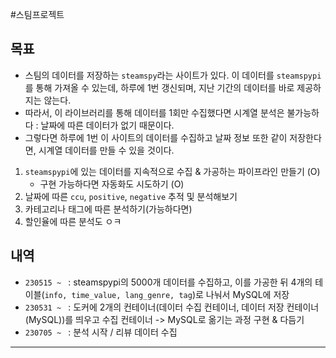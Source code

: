  #스팀프로젝트 
## 목표
- 스팀의 데이터를 저장하는 `steamspy`라는 사이트가 있다. 이 데이터를 `steamspypi`를 통해 가져올 수 있는데, 하루에 1번 갱신되며, 지난 기간의 데이터를 바로 제공하지는 않는다.
- 따라서, 이 라이브러리를 통해 데이터를 1회만 수집했다면 시계열 분석은 불가능하다 : 날짜에 따른 데이터가 없기 때문이다.
- 그렇다면 하루에 1번 이 사이트의 데이터를 수집하고 날짜 정보 또한 같이 저장한다면, 시계열 데이터를 만들 수 있을 것이다. 


1. `steamspypi`에 있는 데이터를 지속적으로 수집 & 가공하는 파이프라인 만들기 (O)
	- 구현 가능하다면 자동화도 시도하기 (O)
2. 날짜에 따른 `ccu`, `positive`, `negative` 추적 및 분석해보기
3. 카테고리나 태그에 따른 분석하기(가능하다면)
4. 할인율에 따른 분석도 ㅇㅋ 

## 내역
- `230515 ~ ` : steamspypi의 5000개 데이터를 수집하고, 이를 가공한 뒤 4개의 테이블(`info, time_value, lang_genre, tag`)로 나눠서 MySQL에 저장
- `230531 ~ ` : 도커에 2개의 컨테이너(데이터 수집 컨테이너, 데이터 저장 컨테이너(MySQL))를 띄우고 수집 컨테이너 -> MySQL로 옮기는 과정 구현 & 다듬기
- `230705 ~ `  : 분석 시작 / 리뷰 데이터 수집


---
